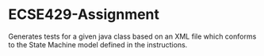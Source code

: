 # ECSE429-Assignment
Generates tests for a given java class based on an XML file which conforms to the State Machine model defined in the instructions.

